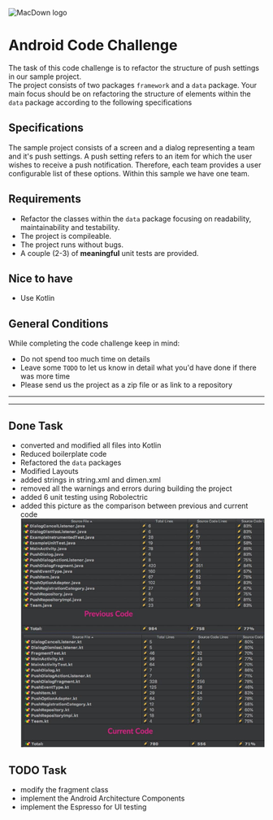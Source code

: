 ![MacDown logo](https://upload.wikimedia.org/wikipedia/commons/thumb/e/ea/Onefootball.svg/2000px-Onefootball.svg.png)

# Android Code Challenge
The task of this code challenge is to refactor the structure of push settings in our sample project.  
The project consists of two packages `framework` and a `data` package. Your main focus should be on refactoring the structure of elements within the `data` package
according to the following specifications

## Specifications
The sample project consists of a screen and a dialog representing a team and
it's push settings. A push setting refers to an item for which the user wishes to receive a push notification. Therefore, each team provides a user configurable list of these options. Within this sample we have one team.

## Requirements
* Refactor the classes within the `data` package focusing on readability, maintainability and testability.
* The project is compileable.
* The project runs without bugs.
* A couple (2-3) of **meaningful** unit tests are provided.

## Nice to have
* Use Kotlin

## General Conditions
While completing the code challenge keep in mind:

* Do not spend too much time on details
* Leave some `TODO` to let us know in detail what you'd have done if there was more time
* Please send us the project as a zip file or as link to a repository


----------------------------------------------------------------------
----------------------------------------------------------------------

## Done Task
* converted and modified all files into Kotlin
* Reduced boilerplate code
* Refactored the `data` packages
* Modified Layouts
* added strings in string.xml and dimen.xml
* removed all the warnings and errors during building the project
* added 6 unit testing using Robolectric
* added this picture as the comparison between previous and current code
![Alt-Text](/codeLines.jpg)

## TODO Task
* modify the fragment class
* implement the Android Architecture Components
* implement the Espresso for UI testing
